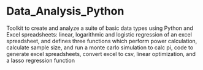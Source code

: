 # Data_Analysis_Python
Toolkit to create and analyze a suite of basic data types using Python and Excel spreadsheets: linear, logarithmic and logistic regression of an excel spreadsheet, and defines three functions which perform power calculation, calculate sample size, and run a monte carlo simulation to calc pi, code to generate excel spreadsheets, convert excel to csv, linear optimization, and a lasso regression function
